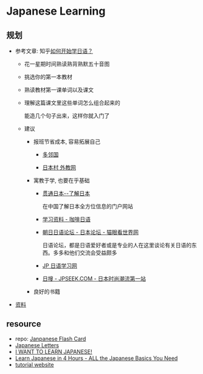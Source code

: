 # Japanese Learning

## 规划

- 参考文章: 知乎[如何开始学日语？](https://www.zhihu.com/question/19773175)

  - 花一星期时间熟读熟背熟默五十音图

  - 挑选你的第一本教材

  - 熟读教材第一课单词以及课文

  - 理解这篇课文里这些单词怎么组合起来的

    能造几个句子出来，这样你就入门了

  - 建议

    - 报班节省成本, 容易拓展自己

      - [多邻国](https://www.duolingo.cn/learn)

      - [日本村 外教网](https://www.ribencun.com/)

    - 寓教于学, 也要在乎基础

      - [贯通日本--了解日本](http://www.kantsuu.com/)

        在中国了解日本全方位信息的门户网站

      - [学习资料 - 咖啡日语](http://www.coffeejp.com/article/)

      - [朝日日语论坛 - 日本论坛 - 猫眼看世界网](http://www.kantsuu.com/riben/14627.shtml)

        日语论坛，都是日语爱好者或是专业的人在这里谈论有关日语的东西。多多和他们交流会受益颇多

      - [JP 日语学习网](http://www.jptranslate.com/)

      - [日搜 - JPSEEK.COM - 日本时尚潮流第一站](https://www.zhishao.com/read/3.htm)

    - 良好的书籍

- [资料](https://qiaxueedu.com/views/advert/activity.html?WECHAT_ID=qiaxue0527)

## resource

- repo: [Janpanese Flash Card](https://github.com/notwaldorf/flash-cards)
- [Japanese Letters](https://www.nhk.or.jp/lesson/en/letters/hiragana.html)
- [I WANT TO LEARN JAPANESE!](https://www.tofugu.com/learn-japanese/)
- [Learn Japanese in 4 Hours - ALL the Japanese Basics You Need](https://youtu.be/8YV8KmfBbBM)
- [tutorial website](https://www.japanesepod101.com/)
